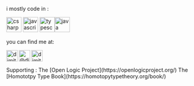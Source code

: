 
i mostly code in : 
<p align="left">  <img src="https://devicons.github.io/devicon/devicon.git/icons/csharp/csharp-original.svg" alt="csharp" width="40" height="40"/> <img src="https://devicons.github.io/devicon/devicon.git/icons/javascript/javascript-original.svg" alt="javascript" width="40" height="40"/>   <img src="https://devicons.github.io/devicon/devicon.git/icons/typescript/typescript-original.svg" alt="typescript" width="40" height="40"/><img src="https://devicons.github.io/devicon/devicon.git/icons/java/java-original-wordmark.svg" alt="java" width="40" height="40"/> </p>
you can find me at:

<p align="left">
<a href="https://linkedin.com/in/dimitrispapadimitriou" target="blank"><img align="left" src="https://cdn.jsdelivr.net/npm/simple-icons@3.0.1/icons/linkedin.svg" alt="dimitrispapadimitriou" height="30" width="30" /></a>
<a href="https://codesandbox.com/dimitris-papadimitriou-chr" target="blank"><img left="center" src="https://cdn.jsdelivr.net/npm/simple-icons@3.0.1/icons/codesandbox.svg" alt="dimitris-papadimitriou-chr" height="30" width="30" /></a>
<a href="https://medium.com/@dimpapadim3" target="blank"><img align="left" src="https://cdn.jsdelivr.net/npm/simple-icons@3.0.1/icons/medium.svg" alt="@dimpapadim3" height="30" width="30" /></a>
</p>
Supporting : 
The [Open Logic Project](https://openlogicproject.org/)
The [Homototpy Type Book](https://homotopytypetheory.org/book/)

<!--
**dimitris-papadimitriou-chr/dimitris-papadimitriou-chr** is a ✨ _special_ ✨ repository because its `README.md` (this file) appears on your GitHub profile.

Here are some ideas to get you started:

- 🔭 I’m currently working on ...
- 🌱 I’m currently learning ...
- 👯 I’m looking to collaborate on ...
- 🤔 I’m looking for help with ...
- 💬 Ask me about ...
- 📫 How to reach me: ...
- 😄 Pronouns: ...
- ⚡ Fun fact: ...
-->
